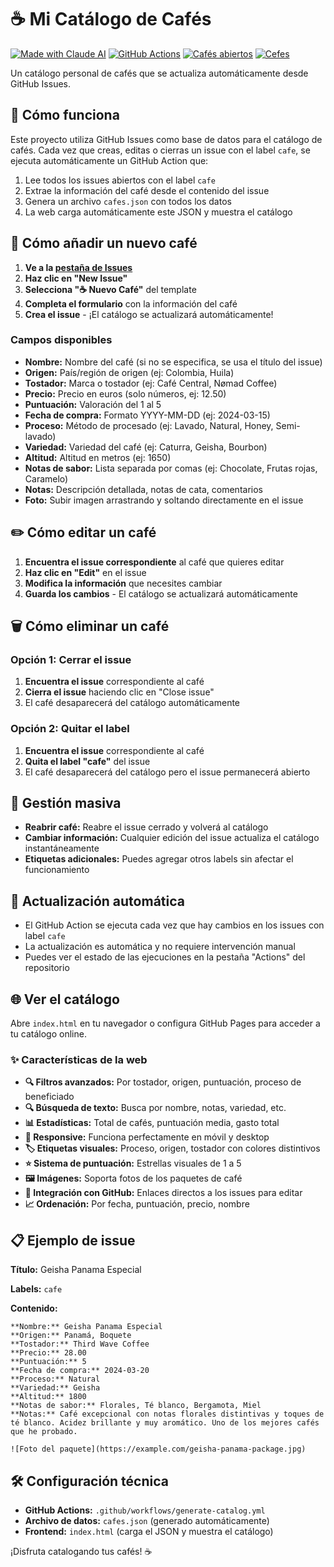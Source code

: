 # ☕ Mi Catálogo de Cafés

[![Made with Claude AI](https://img.shields.io/badge/Made%20with-Claude%20AI-orange?style=flat-square&logo=anthropic)](https://claude.ai)
[![GitHub Actions](https://img.shields.io/github/actions/workflow/status/soker90/cafe/generate-catalog.yml?style=flat-square&logo=github-actions&label=Catalog%20Generation)](https://github.com/soker90/cafe/actions)
[![Cafés abiertos](https://img.shields.io/github/issues/search?query=repo%3Asoker90/cafe+label%3Acafe+state%3Aopen&label=Caf%C3%A9s%20abiertos&color=brightgreen&style=flat-square)](https://github.com/soker90/cafe/issues?q=is%3Aopen+label%3Acafe)
[![Cefes](https://img.shields.io/github/issues/search?query=repo%3Asoker90/cafe+label%3Acafe&label=Cefes&color=orange&style=flat-square)](https://github.com/soker90/cafe/issues?q=label%3Acafe)

Un catálogo personal de cafés que se actualiza automáticamente desde GitHub Issues.

## 🚀 Cómo funciona

Este proyecto utiliza GitHub Issues como base de datos para el catálogo de cafés. Cada vez que creas, editas o cierras un issue con el label `cafe`, se ejecuta automáticamente un GitHub Action que:

1. Lee todos los issues abiertos con el label `cafe`
2. Extrae la información del café desde el contenido del issue
3. Genera un archivo `cafes.json` con todos los datos
4. La web carga automáticamente este JSON y muestra el catálogo

## 📝 Cómo añadir un nuevo café

1. **Ve a la [pestaña de Issues](../../issues)**
2. **Haz clic en "New Issue"**
3. **Selecciona "☕ Nuevo Café"** del template
4. **Completa el formulario** con la información del café
5. **Crea el issue** - ¡El catálogo se actualizará automáticamente!

### Campos disponibles

- **Nombre:** Nombre del café (si no se especifica, se usa el título del issue)
- **Origen:** País/región de origen (ej: Colombia, Huila)
- **Tostador:** Marca o tostador (ej: Café Central, Nømad Coffee)
- **Precio:** Precio en euros (solo números, ej: 12.50)
- **Puntuación:** Valoración del 1 al 5
- **Fecha de compra:** Formato YYYY-MM-DD (ej: 2024-03-15)
- **Proceso:** Método de procesado (ej: Lavado, Natural, Honey, Semi-lavado)
- **Variedad:** Variedad del café (ej: Caturra, Geisha, Bourbon)
- **Altitud:** Altitud en metros (ej: 1650)
- **Notas de sabor:** Lista separada por comas (ej: Chocolate, Frutas rojas, Caramelo)
- **Notas:** Descripción detallada, notas de cata, comentarios
- **Foto:** Subir imagen arrastrando y soltando directamente en el issue

## ✏️ Cómo editar un café

1. **Encuentra el issue correspondiente** al café que quieres editar
2. **Haz clic en "Edit"** en el issue
3. **Modifica la información** que necesites cambiar
4. **Guarda los cambios** - El catálogo se actualizará automáticamente

## 🗑️ Cómo eliminar un café

### Opción 1: Cerrar el issue
1. **Encuentra el issue** correspondiente al café
2. **Cierra el issue** haciendo clic en "Close issue"
3. El café desaparecerá del catálogo automáticamente

### Opción 2: Quitar el label
1. **Encuentra el issue** correspondiente al café
2. **Quita el label "cafe"** del issue
3. El café desaparecerá del catálogo pero el issue permanecerá abierto

## 🔄 Gestión masiva

- **Reabrir café:** Reabre el issue cerrado y volverá al catálogo
- **Cambiar información:** Cualquier edición del issue actualiza el catálogo instantáneamente
- **Etiquetas adicionales:** Puedes agregar otros labels sin afectar el funcionamiento

## 🔄 Actualización automática

- El GitHub Action se ejecuta cada vez que hay cambios en los issues con label `cafe`
- La actualización es automática y no requiere intervención manual
- Puedes ver el estado de las ejecuciones en la pestaña "Actions" del repositorio

## 🌐 Ver el catálogo

Abre `index.html` en tu navegador o configura GitHub Pages para acceder a tu catálogo online.

### ✨ Características de la web

- **🔍 Filtros avanzados:** Por tostador, origen, puntuación, proceso de beneficiado
- **🔍 Búsqueda de texto:** Busca por nombre, notas, variedad, etc.
- **📊 Estadísticas:** Total de cafés, puntuación media, gasto total
- **📱 Responsive:** Funciona perfectamente en móvil y desktop
- **🏷️ Etiquetas visuales:** Proceso, origen, tostador con colores distintivos
- **⭐ Sistema de puntuación:** Estrellas visuales de 1 a 5
- **🖼️ Imágenes:** Soporta fotos de los paquetes de café
- **🔗 Integración con GitHub:** Enlaces directos a los issues para editar
- **📈 Ordenación:** Por fecha, puntuación, precio, nombre

## 📋 Ejemplo de issue

**Título:** Geisha Panama Especial

**Labels:** `cafe`

**Contenido:**
```
**Nombre:** Geisha Panama Especial
**Origen:** Panamá, Boquete
**Tostador:** Third Wave Coffee
**Precio:** 28.00
**Puntuación:** 5
**Fecha de compra:** 2024-03-20
**Proceso:** Natural
**Variedad:** Geisha
**Altitud:** 1800
**Notas de sabor:** Florales, Té blanco, Bergamota, Miel
**Notas:** Café excepcional con notas florales distintivas y toques de té blanco. Acidez brillante y muy aromático. Uno de los mejores cafés que he probado.

![Foto del paquete](https://example.com/geisha-panama-package.jpg)
```

## 🛠️ Configuración técnica

- **GitHub Actions:** `.github/workflows/generate-catalog.yml`
- **Archivo de datos:** `cafes.json` (generado automáticamente)
- **Frontend:** `index.html` (carga el JSON y muestra el catálogo)

¡Disfruta catalogando tus cafés! ☕️